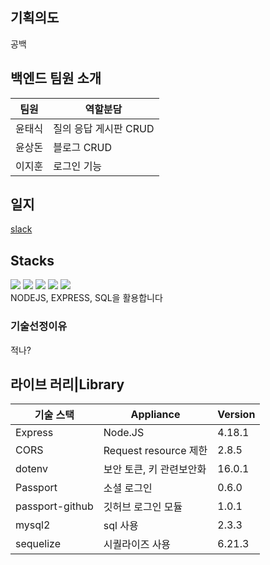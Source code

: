 ## 기획의도

공백

## 백엔드 팀원 소개

| 팀원   | 역할분담              |
| ------ | --------------------- |
| 윤태식 | 질의 응답 게시판 CRUD |
| 윤상돈 | 블로그 CRUD           |
| 이지훈 | 로그인 기능           |

## 일지

[slack](https://thunder-hovercraft-e46.notion.site/685453da9c304cadacd0b2bfedb4e563)

## Stacks

<div float: left; >
    <img src="https://img.shields.io/badge/NODE.JS-339933?style=flat&logo=node.js&logoColor=white">
    <img src="https://img.shields.io/badge/-EXPRESS-007ACC?style=flat&logo=EXPRESS&logoColor=white"/>
    <img src="https://img.shields.io/badge/MySQL-4479A1?style=flat&logo=MySQL&logoColor=white">
    <img src="https://img.shields.io/badge/Visual Studio Code-007ACC?style=flat&logo=Visual Studio Code&logoColor=white">
    <img src="https://img.shields.io/badge/Passport-34E27A?style=flat&logo=Passport&logoColor=white">
</div>
NODEJS, EXPRESS, SQL을 활용합니다

### 기술선정이유

적나?

## 라이브 러리|Library

| 기술 스택       | Appliance                | Version |
| --------------- | ------------------------ | ------- |
| Express         | Node.JS                  | 4.18.1  |
| CORS            | Request resource 제한    | 2.8.5   |
| dotenv          | 보안 토큰, 키 관련보안화 | 16.0.1  |
| Passport        | 소셜 로그인              | 0.6.0   |
| passport-github | 깃허브 로그인 모듈       | 1.0.1   |
| mysql2          | sql 사용                 | 2.3.3   |
| sequelize       | 시퀄라이즈 사용          | 6.21.3  |
